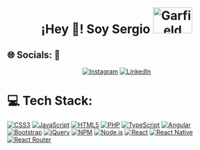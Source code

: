 <h1 align="center">¡Hey 👋! Soy Sergio <img src="https://i.pinimg.com/originals/2d/67/2e/2d672e134ebd7afaa7d731827482601d.gif" alt="Garfield" width="90" height="60" loop></h1>
<h2>🌐 Socials: 🔗</h2>
<p align="center">
<a href="https://instagram.com/sergiiosanz_10"><img src="https://img.shields.io/badge/Instagram-%23E4405F.svg?logo=Instagram&logoColor=white" alt="Instagram"></a>
<a href="https://www.linkedin.com/in/sergiiosanz10/"><img src="https://img.shields.io/badge/LinkedIn-%230077B5.svg?logo=linkedin&logoColor=white" alt="LinkedIn"></a>


</p>

# 💻 Tech Stack:
<p align="center">
  
[![CSS3](https://img.shields.io/badge/CSS3-1572B6?style=for-the-badge&logo=css3&labelColor=1572B6&logoColor=white)](https://developer.mozilla.org/en-US/docs/Web/CSS)
[![JavaScript](https://img.shields.io/badge/JavaScript-F7DF1E?style=for-the-badge&logo=javascript&labelColor=F7DF1E&logoColor=black)](https://developer.mozilla.org/en-US/docs/Web/JavaScript)
[![HTML5](https://img.shields.io/badge/HTML5-E34F26?style=for-the-badge&logo=html5&labelColor=E34F26&logoColor=white)](https://developer.mozilla.org/en-US/docs/Web/HTML)
[![PHP](https://img.shields.io/badge/PHP-777BB4?style=for-the-badge&logo=php&labelColor=777BB4&logoColor=white)](https://www.php.net/)
[![TypeScript](https://img.shields.io/badge/TypeScript-007ACC?style=for-the-badge&logo=typescript&labelColor=007ACC&logoColor=white)](https://www.typescriptlang.org/)
[![Angular](https://img.shields.io/badge/Angular-DD0031?style=for-the-badge&logo=angular&labelColor=DD0031&logoColor=white)](https://angular.io/)
[![Bootstrap](https://img.shields.io/badge/Bootstrap-563D7C?style=for-the-badge&logo=bootstrap&labelColor=563D7C&logoColor=white)](https://getbootstrap.com/)
[![jQuery](https://img.shields.io/badge/jQuery-0769AD?style=for-the-badge&logo=jquery&labelColor=0769AD&logoColor=white)](https://jquery.com/)
[![NPM](https://img.shields.io/badge/NPM-CB3837?style=for-the-badge&logo=npm&labelColor=CB3837&logoColor=white)](https://www.npmjs.com/)
[![Node.js](https://img.shields.io/badge/Node.js-43853D?style=for-the-badge&logo=node.js&labelColor=43853D&logoColor=white)](https://nodejs.org/)
[![React](https://img.shields.io/badge/React-61DAFB?style=for-the-badge&logo=react&labelColor=61DAFB&logoColor=white)](https://reactjs.org/)
[![React Native](https://img.shields.io/badge/React_Native-61DAFB?style=for-the-badge&logo=react&labelColor=61DAFB&logoColor=white)](https://reactnative.dev/)
[![React Router](https://img.shields.io/badge/React_Router-CA4245?style=for-the-badge&logo=react-router&labelColor=CA4245&logoColor=white)](https://reactrouter.com/)







</p>
